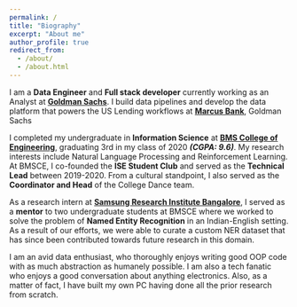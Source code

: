 ```yaml
---
permalink: /
title: "Biography"
excerpt: "About me"
author_profile: true
redirect_from: 
  - /about/
  - /about.html
---
```



I am a <b>Data Engineer</b> and <b>Full stack developer</b> currently working as an Analyst at <b><a href="https://www.goldmansachs.com/" target="_blank">Goldman Sachs</a></b>. I build data pipelines and develop the data platform that powers the US Lending workflows at <b><a href="https://www.marcus.com/us/en" target="_blank">Marcus Bank</a></b>, Goldman Sachs

I completed my undergraduate in  <b>Information Science</b> at <b><a href="https://www.bmsce.ac.in/" target="_blank">BMS College of Engineering</a></b>, graduating 3rd in my class of 2020 <b><i>(CGPA: 9.6)</i></b>. My research interests include Natural Language Processing and Reinforcement Learning. At BMSCE, I co-founded the <b>ISE Student Club</b> and served as the <b>Technical Lead</b> between 2019-2020. From a cultural standpoint, I also served as the <b>Coordinator and Head</b> of the College Dance team.

As a research intern at <b><a href="https://research.samsung.com/sri-b" target="_blank">Samsung Research Institute Bangalore</a></b>, I served as a <b>mentor</b> to two undergraduate students at BMSCE where we worked to solve the problem of <b>Named Entity Recognition</b> in an Indian-English setting. As a result of our efforts, we were able to curate a custom NER dataset that has since been contributed towards future research in this domain.

I am an avid data enthusiast, who thoroughly enjoys writing good OOP code with as much abstraction as humanely possible. I am also a tech fanatic who enjoys a good conversation about anything electronics. Also, as a matter of fact, I have built my own PC having done all the prior research from scratch.
